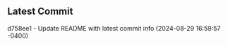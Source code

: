 
## Latest Commit
d758ee1 - Update README with latest commit info (2024-08-29 16:59:57 -0400) <Yunxi-Zhou>
